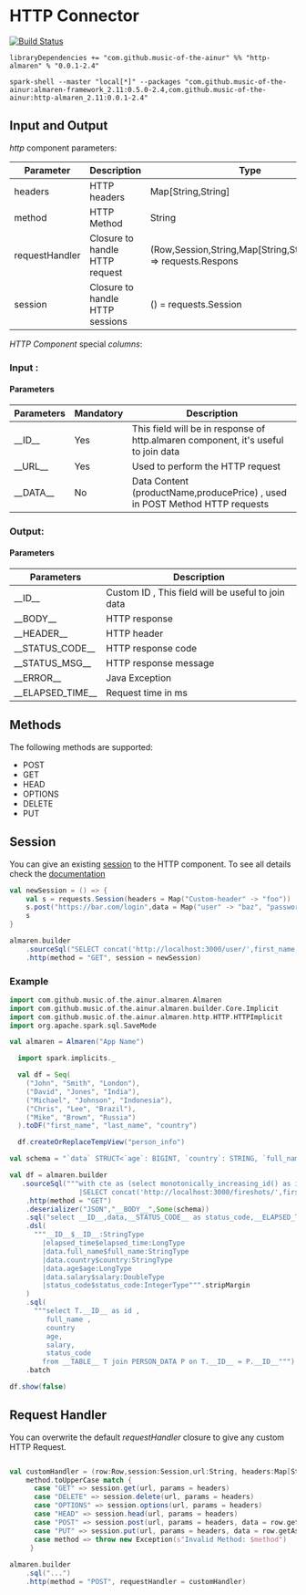 # HTTP Connector

[![Build Status](https://travis-ci.com/modakanalytics/http.almaren.svg?branch=master)](https://travis-ci.com/modakanalytics/http.almaren)

```
libraryDependencies += "com.github.music-of-the-ainur" %% "http-almaren" % "0.0.1-2.4"
```

```
spark-shell --master "local[*]" --packages "com.github.music-of-the-ainur:almaren-framework_2.11:0.5.0-2.4,com.github.music-of-the-ainur:http-almaren_2.11:0.0.1-2.4"
```

## Input and Output

_http_ component parameters:

| Parameter      | Description                     | Type                                                               |
|----------------|---------------------------------|--------------------------------------------------------------------|
| headers        | HTTP headers                    | Map[String,String]                                                 |
| method         | HTTP Method                     | String                                                             |
| requestHandler | Closure to handle HTTP request  | (Row,Session,String,Map[String,String],String) => requests.Respons |
| session        | Closure to handle HTTP sessions | () = requests.Session                                              |


*HTTP Component* special _columns_: 

### Input :
#### Parameters

| Parameters   | Mandatory | Description                                                                        |
|--------------|-----------|------------------------------------------------------------------------------------|
| \_\_ID\_\_   | Yes       | This field will be in response of http.almaren component, it's useful to join data |
| \_\_URL\_\_  | Yes       | Used to perform the HTTP request                                                   |
| \_\_DATA\_\_ | No        | Data Content (productName,producePrice) , used in POST Method HTTP requests        |


### Output:
#### Parameters

| Parameters           | Description                                        |
|----------------------|----------------------------------------------------|
| \_\_ID\_\_       | Custom ID , This field will be useful to join data |
| \_\_BODY\_\_         | HTTP response                                      |
| \_\_HEADER\_\_       | HTTP header                                        |
| \_\_STATUS_CODE\_\_  | HTTP response code                                 |
| \_\_STATUS_MSG\_\_   | HTTP response message                              |
| \_\_ERROR\_\_        | Java Exception                                     |
| \_\_ELAPSED_TIME\_\_ | Request time in ms                                 |

## Methods

The following methods are supported:

- POST
- GET
- HEAD
- OPTIONS
- DELETE
- PUT

## Session

You can give an existing [session](https://github.com/lihaoyi/requests-scala#sessions) to the HTTP component.
To see all details check the [documentation](https://github.com/lihaoyi/requests-scala#sessions)


```scala
val newSession = () => {
    val s = requests.Session(headers = Map("Custom-header" -> "foo"))
    s.post("https://bar.com/login",data = Map("user" -> "baz", "password" -> "123"))
    s
}

almaren.builder
    .sourceSql("SELECT concat('http://localhost:3000/user/',first_name,last_name,'/',country) as __URL__,id as __ID__")
    .http(method = "GET", session = newSession)

```

### Example

```scala
import com.github.music.of.the.ainur.almaren.Almaren
import com.github.music.of.the.ainur.almaren.builder.Core.Implicit
import com.github.music.of.the.ainur.almaren.http.HTTP.HTTPImplicit
import org.apache.spark.sql.SaveMode

val almaren = Almaren("App Name")

  import spark.implicits._

  val df = Seq(
    ("John", "Smith", "London"),
    ("David", "Jones", "India"),
    ("Michael", "Johnson", "Indonesia"),
    ("Chris", "Lee", "Brazil"),
    ("Mike", "Brown", "Russia")
  ).toDF("first_name", "last_name", "country")

  df.createOrReplaceTempView("person_info")

val schema = "`data` STRUCT<`age`: BIGINT, `country`: STRING, `full_name`: STRING, `salary`: BIGINT>"

val df = almaren.builder
   .sourceSql("""with cte as (select monotonically_increasing_id() as id,* from person_info)
                 |SELECT concat('http://localhost:3000/fireshots/',first_name,last_name,'/',country) as __URL__,id as __ID__, to_json(struct(first_name,last_name,country)) as __DATA__ FROM cte""".stripMargin).alias("PERSON_DATA")
    .http(method = "GET")
    .deserializer("JSON","__BODY__",Some(schema))
    .sql("select __ID__,data,__STATUS_CODE__ as status_code,__ELAPSED_TIME__ as elapsed_time from __TABLE__")
    .dsl(
      """__ID__$__ID__:StringType
        |elapsed_time$elapsed_time:LongType
        |data.full_name$full_name:StringType
        |data.country$country:StringType
        |data.age$age:LongType
        |data.salary$salary:DoubleType
        |status_code$status_code:IntegerType""".stripMargin
    )
    .sql(
      """select T.__ID__ as id ,
         full_name ,
         country
         age,
         salary,
         status_code
        from __TABLE__ T join PERSON_DATA P on T.__ID__ = P.__ID__""")
    .batch

df.show(false)

```

## Request Handler

You can overwrite the default _requestHandler_ closure to give any custom HTTP Request.

```scala

val customHandler = (row:Row,session:Session,url:String, headers:Map[String,String], method:String) => {
    method.toUpperCase match {
      case "GET" => session.get(url, params = headers)
      case "DELETE" => session.delete(url, params = headers)
      case "OPTIONS" => session.options(url, params = headers)
      case "HEAD" => session.head(url, params = headers)
      case "POST" => session.post(url, params = headers, data = row.getAs[String](Alias.DataCol))
      case "PUT" => session.put(url, params = headers, data = row.getAs[String](Alias.DataCol))
      case method => throw new Exception(s"Invalid Method: $method")
     }
     
almaren.builder
    .sql("...")
    .http(method = "POST", requestHandler = customHandler)
```


